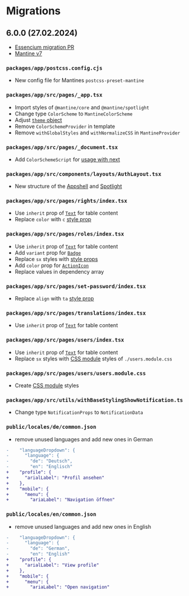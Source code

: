 # Migrations

## 6.0.0 (27.02.2024)

- [Essencium migration PR](https://github.com/Frachtwerk/essencium-frontend/pull/496/files#top)
- [Mantine v7](https://mantine.dev/changelog/7-0-0/)

### `packages/app/postcss.config.cjs`

- New config file for Mantines `postcss-preset-mantine`

### `packages/app/src/pages/_app.tsx`

- Import styles of `@mantine/core` and `@mantine/spotlight`
- Change type `ColorScheme` to `MantineColorScheme`
- Adjust [`theme` object](https://mantine.dev/theming/theme-object/)
- Remove `ColorSchemeProvider` in template
- Remove `withGlobalStyles` and `withNormalizeCSS` in `MantineProvider`

### `packages/app/src/pages/_document.tsx`

- Add `ColorSchemeScript` for [usage with next](https://mantine.dev/guides/next/)

### `packages/app/src/components/layouts/AuthLayout.tsx`

- New structure of the [Appshell](https://mantine.dev/core/app-shell/) and [Spotlight](https://mantine.dev/x/spotlight/)

### `packages/app/src/pages/rights/index.tsx`

- Use `inherit` prop of [`Text`](https://mantine.dev/core/text/) for table content
- Replace `color` with `c` [style prop](https://mantine.dev/styles/style-props/)

### `packages/app/src/pages/roles/index.tsx`

- Use `inherit` prop of [`Text`](https://mantine.dev/core/text/) for table content
- Add `variant` prop for [`Badge`](https://mantine.dev/core/badge/)
- Replace `sx` styles with [style props](https://mantine.dev/styles/style-props/)
- Add `color` prop for [`ActionIcon`](https://mantine.dev/core/action-icon/)
- Replace values in dependency array

### `packages/app/src/pages/set-password/index.tsx`

- Replace `align` with `ta` [style prop](https://mantine.dev/styles/style-props/)

### `packages/app/src/pages/translations/index.tsx`

- Use `inherit` prop of [`Text`](https://mantine.dev/core/text/) for table content

### `packages/app/src/pages/users/index.tsx`

- Use `inherit` prop of [`Text`](https://mantine.dev/core/text/) for table content
- Replace `sx` styles with [CSS module](https://mantine.dev/styles/css-modules/) styles of `./users.module.css`

### `packages/app/src/pages/users/users.module.css`

- Create [CSS module](https://mantine.dev/styles/css-modules/) styles

### `packages/app/src/utils/withBaseStylingShowNotification.ts`

- Change type `NotificationProps` to `NotificationData`

### `public/locales/de/common.json`

- remove unused languages and add new ones in German

```diff
-    "languageDropdown": {
-      "language": {
-        "de": "Deutsch",
-        "en": "Englisch"
+    "profile": {
+      "arialLabel": "Profil ansehen"
+    },
+    "mobile": {
+      "menu": {
+        "ariaLabel": "Navigation öffnen"
```

### `public/locales/en/common.json`

- remove unused languages and add new ones in English

```diff
-    "languageDropdown": {
-      "language": {
-        "de": "German",
-        "en": "English"
+    "profile": {
+      "arialLabel": "View profile"
+    },
+    "mobile": {
+      "menu": {
+        "ariaLabel": "Open navigation"
```
